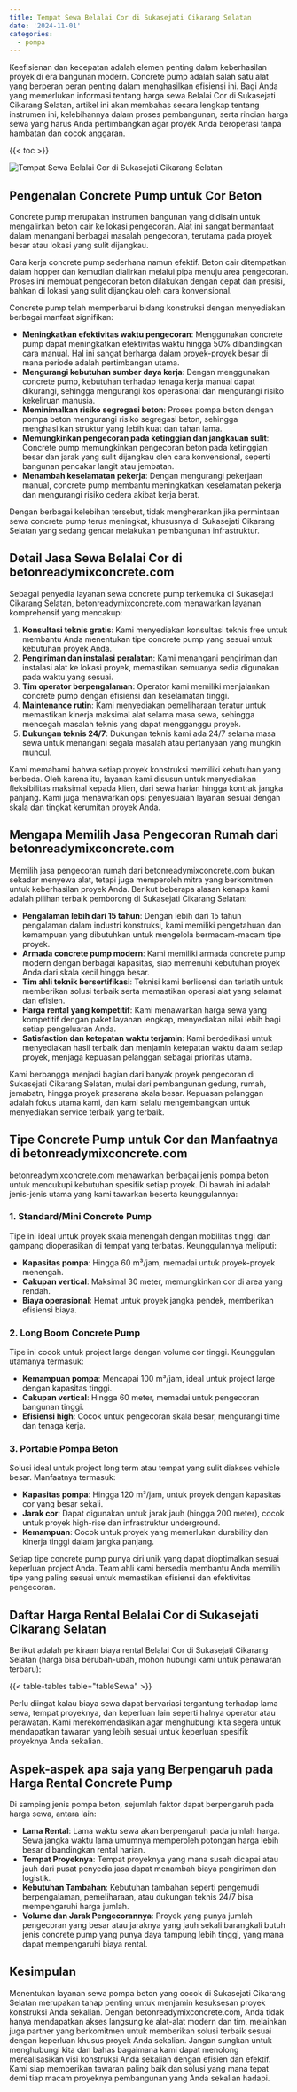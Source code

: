 ```yaml
---
title: Tempat Sewa Belalai Cor di Sukasejati Cikarang Selatan
date: '2024-11-01'
categories:
  - pompa
---
```


Keefisienan dan kecepatan adalah elemen penting dalam keberhasilan proyek di era bangunan modern. Concrete pump adalah salah satu alat yang berperan peran penting dalam menghasilkan efisiensi ini. Bagi Anda yang memerlukan informasi tentang harga sewa Belalai Cor di Sukasejati Cikarang Selatan, artikel ini akan membahas secara lengkap tentang instrumen ini, kelebihannya dalam proses pembangunan, serta rincian harga sewa yang harus Anda pertimbangkan agar proyek Anda beroperasi tanpa hambatan dan cocok anggaran.

{{< toc >}}

![Tempat Sewa Belalai Cor di Sukasejati Cikarang Selatan](https://betoncor8.github.io/pump/concrete-pump%20(8).png)

## Pengenalan Concrete Pump untuk Cor Beton

Concrete pump merupakan instrumen bangunan yang didisain untuk mengalirkan beton cair ke lokasi pengecoran. Alat ini sangat bermanfaat dalam menangani berbagai masalah pengecoran, terutama pada proyek besar atau lokasi yang sulit dijangkau.

Cara kerja concrete pump sederhana namun efektif. Beton cair ditempatkan dalam hopper dan kemudian dialirkan melalui pipa menuju area pengecoran. Proses ini membuat pengecoran beton dilakukan dengan cepat dan presisi, bahkan di lokasi yang sulit dijangkau oleh cara konvensional.

Concrete pump telah memperbarui bidang konstruksi dengan menyediakan berbagai manfaat signifikan:

- **Meningkatkan efektivitas waktu pengecoran**: Menggunakan concrete pump dapat meningkatkan efektivitas waktu hingga 50% dibandingkan cara manual. Hal ini sangat berharga dalam proyek-proyek besar di mana periode adalah pertimbangan utama.
- **Mengurangi kebutuhan sumber daya kerja**: Dengan menggunakan concrete pump, kebutuhan terhadap tenaga kerja manual dapat dikurangi, sehingga mengurangi kos operasional dan mengurangi risiko kekeliruan manusia.
- **Meminimalkan risiko segregasi beton**: Proses pompa beton dengan pompa beton mengurangi risiko segregasi beton, sehingga menghasilkan struktur yang lebih kuat dan tahan lama.
- **Memungkinkan pengecoran pada ketinggian dan jangkauan sulit**: Concrete pump memungkinkan pengecoran beton pada ketinggian besar dan jarak yang sulit dijangkau oleh cara konvensional, seperti bangunan pencakar langit atau jembatan.
- **Menambah keselamatan pekerja**: Dengan mengurangi pekerjaan manual, concrete pump membantu meningkatkan keselamatan pekerja dan mengurangi risiko cedera akibat kerja berat.

Dengan berbagai kelebihan tersebut, tidak mengherankan jika permintaan sewa concrete pump terus meningkat, khususnya di Sukasejati Cikarang Selatan yang sedang gencar melakukan pembangunan infrastruktur.

## Detail Jasa Sewa Belalai Cor di betonreadymixconcrete.com

Sebagai penyedia layanan sewa concrete pump terkemuka di Sukasejati Cikarang Selatan, betonreadymixconcrete.com menawarkan layanan komprehensif yang mencakup:

1. **Konsultasi teknis gratis**: Kami menyediakan konsultasi teknis free untuk membantu Anda menentukan tipe concrete pump yang sesuai untuk kebutuhan proyek Anda.
2. **Pengiriman dan instalasi peralatan**: Kami menangani pengiriman dan instalasi alat ke lokasi proyek, memastikan semuanya sedia digunakan pada waktu yang sesuai.
3. **Tim operator berpengalaman**: Operator kami memiliki menjalankan concrete pump dengan efisiensi dan keselamatan tinggi.
4. **Maintenance rutin**: Kami menyediakan pemeliharaan teratur untuk memastikan kinerja maksimal alat selama masa sewa, sehingga mencegah masalah teknis yang dapat mengganggu proyek.
5. **Dukungan teknis 24/7**: Dukungan teknis kami ada 24/7 selama masa sewa untuk menangani segala masalah atau pertanyaan yang mungkin muncul.

Kami memahami bahwa setiap proyek konstruksi memiliki kebutuhan yang berbeda. Oleh karena itu, layanan kami disusun untuk menyediakan fleksibilitas maksimal kepada klien, dari sewa harian hingga kontrak jangka panjang. Kami juga menawarkan opsi penyesuaian layanan sesuai dengan skala dan tingkat kerumitan proyek Anda.

## Mengapa Memilih Jasa Pengecoran Rumah dari betonreadymixconcrete.com

Memilih jasa pengecoran rumah dari betonreadymixconcrete.com bukan sekadar menyewa alat, tetapi juga memperoleh mitra yang berkomitmen untuk keberhasilan proyek Anda. Berikut beberapa alasan kenapa kami adalah pilihan terbaik pemborong di Sukasejati Cikarang Selatan:

- **Pengalaman lebih dari 15 tahun**: Dengan lebih dari 15 tahun pengalaman dalam industri konstruksi, kami memiliki pengetahuan dan kemampuan yang dibutuhkan untuk mengelola bermacam-macam tipe proyek.
- **Armada concrete pump modern**: Kami memiliki armada concrete pump modern dengan berbagai kapasitas, siap memenuhi kebutuhan proyek Anda dari skala kecil hingga besar.
- **Tim ahli teknik bersertifikasi**: Teknisi kami berlisensi dan terlatih untuk memberikan solusi terbaik serta memastikan operasi alat yang selamat dan efisien.
- **Harga rental yang kompetitif**: Kami menawarkan harga sewa yang kompetitif dengan paket layanan lengkap, menyediakan nilai lebih bagi setiap pengeluaran Anda.
- **Satisfaction dan ketepatan waktu terjamin**: Kami berdedikasi untuk menyediakan hasil terbaik dan menjamin ketepatan waktu dalam setiap proyek, menjaga kepuasan pelanggan sebagai prioritas utama.

Kami berbangga menjadi bagian dari banyak proyek pengecoran di Sukasejati Cikarang Selatan, mulai dari pembangunan gedung, rumah, jemabatn, hingga proyek prasarana skala besar. Kepuasan pelanggan adalah fokus utama kami, dan kami selalu mengembangkan untuk menyediakan service terbaik yang terbaik.

## Tipe Concrete Pump untuk Cor dan Manfaatnya di betonreadymixconcrete.com

betonreadymixconcrete.com menawarkan berbagai jenis pompa beton untuk mencukupi kebutuhan spesifik setiap proyek. Di bawah ini adalah jenis-jenis utama yang kami tawarkan beserta keunggulannya:

### 1\. Standard/Mini Concrete Pump

Tipe ini ideal untuk proyek skala menengah dengan mobilitas tinggi dan gampang dioperasikan di tempat yang terbatas. Keunggulannya meliputi:

- **Kapasitas pompa**: Hingga 60 m³/jam, memadai untuk proyek-proyek menengah.
- **Cakupan vertical**: Maksimal 30 meter, memungkinkan cor di area yang rendah.
- **Biaya operasional**: Hemat untuk proyek jangka pendek, memberikan efisiensi biaya.

### 2\. Long Boom Concrete Pump

Tipe ini cocok untuk project large dengan volume cor tinggi. Keunggulan utamanya termasuk:

- **Kemampuan pompa**: Mencapai 100 m³/jam, ideal untuk project large dengan kapasitas tinggi.
- **Cakupan vertical**: Hingga 60 meter, memadai untuk pengecoran bangunan tinggi.
- **Efisiensi high**: Cocok untuk pengecoran skala besar, mengurangi time dan tenaga kerja.

### 3\. Portable Pompa Beton

Solusi ideal untuk project long term atau tempat yang sulit diakses vehicle besar. Manfaatnya termasuk:

- **Kapasitas pompa**: Hingga 120 m³/jam, untuk proyek dengan kapasitas cor yang besar sekali.
- **Jarak cor**: Dapat digunakan untuk jarak jauh (hingga 200 meter), cocok untuk proyek high-rise dan infrastruktur underground.
- **Kemampuan**: Cocok untuk proyek yang memerlukan durability dan kinerja tinggi dalam jangka panjang.

Setiap tipe concrete pump punya ciri unik yang dapat dioptimalkan sesuai keperluan project Anda. Team ahli kami bersedia membantu Anda memilih tipe yang paling sesuai untuk memastikan efisiensi dan efektivitas pengecoran.

## Daftar Harga Rental Belalai Cor di Sukasejati Cikarang Selatan

Berikut adalah perkiraan biaya rental Belalai Cor di Sukasejati Cikarang Selatan (harga bisa berubah-ubah, mohon hubungi kami untuk penawaran terbaru):

{{< table-tables table="tableSewa" >}}

Perlu diingat kalau biaya sewa dapat bervariasi tergantung terhadap lama sewa, tempat proyeknya, dan keperluan lain seperti halnya operator atau perawatan. Kami merekomendasikan agar menghubungi kita segera untuk mendapatkan tawaran yang lebih sesuai untuk keperluan spesifik proyeknya Anda sekalian.

## Aspek-aspek apa saja yang Berpengaruh pada Harga Rental Concrete Pump

Di samping jenis pompa beton, sejumlah faktor dapat berpengaruh pada harga sewa, antara lain:

- **Lama Rental**: Lama waktu sewa akan berpengaruh pada jumlah harga. Sewa jangka waktu lama umumnya memperoleh potongan harga lebih besar dibandingkan rental harian.
- **Tempat Proyeknya**: Tempat proyeknya yang mana susah dicapai atau jauh dari pusat penyedia jasa dapat menambah biaya pengiriman dan logistik.
- **Kebutuhan Tambahan**: Kebutuhan tambahan seperti pengemudi berpengalaman, pemeliharaan, atau dukungan teknis 24/7 bisa mempengaruhi harga jumlah.
- **Volume dan Jarak Pengecorannya**: Proyek yang punya jumlah pengecoran yang besar atau jaraknya yang jauh sekali barangkali butuh jenis concrete pump yang punya daya tampung lebih tinggi, yang mana dapat mempengaruhi biaya rental.

## Kesimpulan

Menentukan layanan sewa pompa beton yang cocok di Sukasejati Cikarang Selatan merupakan tahap penting untuk menjamin kesuksesan proyek konstruksi Anda sekalian. Dengan betonreadymixconcrete.com, Anda tidak hanya mendapatkan akses langsung ke alat-alat modern dan tim, melainkan juga partner yang berkomitmen untuk memberikan solusi terbaik sesuai dengan keperluan khusus proyek Anda sekalian. Jangan sungkan untuk menghubungi kita dan bahas bagaimana kami dapat menolong merealisasikan visi konstruksi Anda sekalian dengan efisien dan efektif. Kami siap memberikan tawaran paling baik dan solusi yang mana tepat demi tiap macam proyeknya pembangunan yang Anda sekalian hadapi.
